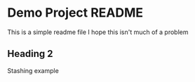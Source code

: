 # Demo Project README
This is a simple readme file
I hope this isn't much of a problem
## Heading 2
Stashing example
